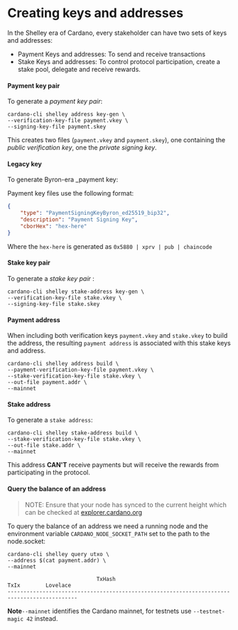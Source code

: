 # Creating keys and addresses

In the Shelley era of Cardano, every stakeholder can have two sets of keys and addresses:

* Payment Keys and addresses: To send and receive transactions
* Stake Keys and addresses: To control protocol participation, create a stake pool, delegate and receive rewards.

#### Payment key pair

To generate a _payment key pair_:

```
cardano-cli shelley address key-gen \
--verification-key-file payment.vkey \
--signing-key-file payment.skey
```
This creates two files (`payment.vkey` and `payment.skey`), one containing the _public verification key_, one the _private signing key_.

#### Legacy key

To generate Byron-era _payment key:

Payment key files use the following format:
```json
{
    "type": "PaymentSigningKeyByron_ed25519_bip32",
    "description": "Payment Signing Key",
    "cborHex": "hex-here"
}
```

Where the `hex-here` is generated as `0x5880 | xprv | pub | chaincode`

#### Stake key pair
To generate a _stake key pair_ :

```
cardano-cli shelley stake-address key-gen \
--verification-key-file stake.vkey \
--signing-key-file stake.skey
```
#### Payment address
When including both verification keys `payment.vkey` and `stake.vkey` to build the address, the resulting `payment address` is associated with this stake keys and address.

```
cardano-cli shelley address build \
--payment-verification-key-file payment.vkey \
--stake-verification-key-file stake.vkey \
--out-file payment.addr \
--mainnet
```
#### Stake address

To generate a `stake address`:

```
cardano-cli shelley stake-address build \
--stake-verification-key-file stake.vkey \
--out-file stake.addr \
--mainnet
```
This address __CAN'T__ receive payments but will receive the rewards from participating in the protocol.


#### Query the balance of an address

> NOTE: Ensure that your node has synced to the current height which can be checked at [explorer.cardano.org](https://explorer.cardano.org)

To query the balance of an address we need a running node and the environment variable `CARDANO_NODE_SOCKET_PATH` set to the path to the node.socket:

```
cardano-cli shelley query utxo \
--address $(cat payment.addr) \
--mainnet
```
```
                            TxHash                                 TxIx        Lovelace
--------------------------------------------------------------------------------------------
```

**Note**`--mainnet` identifies the Cardano mainnet, for testnets use `--testnet-magic 42` instead. 
